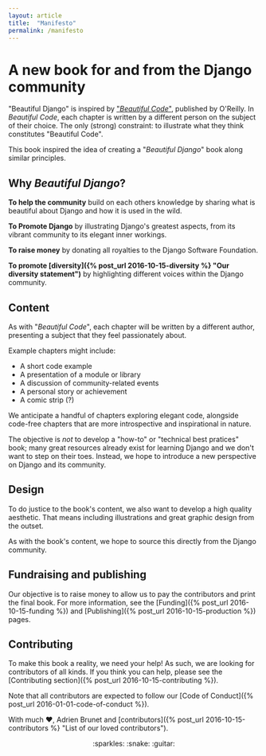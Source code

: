 ```yaml
---
layout: article
title:  "Manifesto"
permalink: /manifesto
---
```


# A new book for and from the Django community

"Beautiful Django" is inspired by ["_Beautiful Code_"](http://shop.oreilly.com/product/9780596510046.do "O'Reilly Beautiful Code"), published by O'Reilly. In _Beautiful Code_, each chapter is written by a different person on the subject of their choice. The only (strong) constraint: to illustrate what they think constitutes "Beautiful Code".

This book inspired the idea of creating a "_Beautiful Django_" book along similar principles.

## Why _Beautiful Django_?

**To help the community** build on each others knowledge by sharing what is beautiful about Django and how it is used in the wild.

**To Promote Django** by illustrating Django's greatest aspects, from its vibrant community to its elegant inner workings.

**To raise money** by donating all royalties to the Django Software Foundation.

**To promote [diversity]({% post_url 2016-10-15-diversity %} "Our diversity statement")** by highlighting different voices within the Django community.

## Content

As with "_Beautiful Code_", each chapter will be written by a different author, presenting a subject that they feel passionately about.

Example chapters might include:

- A short code example
- A presentation of a module or library
- A discussion of community-related events
- A personal story or achievement
- A comic strip (?)

We anticipate a handful of chapters exploring elegant code, alongside code-free chapters that are more introspective and inspirational in nature.

The objective is _not_ to develop a "how-to" or "technical best pratices" book; many great resources already exist for learning Django and we don't want to step on their toes.
Instead, we hope to introduce a new perspective on Django and its community.

## Design

To do justice to the book's content, we also want to develop a high quality aesthetic. That means including illustrations and great graphic design from the outset.

As with the book's content, we hope to source this directly from the Django community.

## Fundraising and publishing

Our objective is to raise money to allow us to pay the contributors and print the final book. For more information, see the [Funding]({% post_url 2016-10-15-funding %}) and [Publishing]({% post_url 2016-10-15-production %}) pages.

## Contributing

To make this book a reality, we need your help! As such, we are looking for contributors of all kinds.
If you think you can help, please see the [Contributing section]({% post_url 2016-10-15-contributing %}).

Note that all contributors are expected to follow our [Code of Conduct]({% post_url 2016-01-01-code-of-conduct %}).


With much :heart:, Adrien Brunet and [contributors]({% post_url 2016-10-15-contributors %} "List of our loved contributors").

<p align="center">:sparkles: :snake: :guitar:</p>
